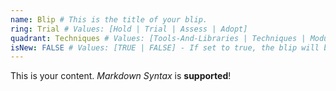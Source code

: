 ```yaml
---
name: Blip # This is the title of your blip.
ring: Trial # Values: [Hold | Trial | Assess | Adopt]
quadrant: Techniques # Values: [Tools-And-Libraries | Techniques | Modules | Product] - Make sure to keep these exact values, the Radar is also case sensitive.
isNew: FALSE # Values: [TRUE | FALSE] - If set to true, the blip will be marked as "new" on the radar.
---
```

This is your content.
_Markdown Syntax_ is **supported**!
